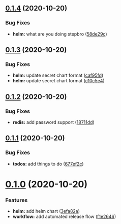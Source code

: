 ## [0.1.4](https://github.com/bsord/rcvr-api/compare/0.1.3...0.1.4) (2020-10-20)


### Bug Fixes

* **helm:** what are you doing stepbro ([58de29c](https://github.com/bsord/rcvr-api/commit/58de29c3e687bd5c987faf624944ed675aa14904))



## [0.1.3](https://github.com/bsord/rcvr-api/compare/0.1.2...0.1.3) (2020-10-20)


### Bug Fixes

* **helm:** update secret chart format ([caf95fd](https://github.com/bsord/rcvr-api/commit/caf95fda005222b5422638cefd2830f7e8347c02))
* **helm:** update secret chart format ([c10c5e4](https://github.com/bsord/rcvr-api/commit/c10c5e4ecc9fd936d16931a91603b73d9aefebbb))



## [0.1.2](https://github.com/bsord/rcvr-api/compare/0.1.1...0.1.2) (2020-10-20)


### Bug Fixes

* **redis:** add password support ([18711dd](https://github.com/bsord/rcvr-api/commit/18711dd41f7546402319c075690e954a343db6a0))



## [0.1.1](https://github.com/bsord/rcvr-api/compare/0.1.0...0.1.1) (2020-10-20)


### Bug Fixes

* **todos:** add things to do ([677ef2c](https://github.com/bsord/rcvr-api/commit/677ef2c2b545b570c6b7e08c76c43cb2ccacdf23))



# [0.1.0](https://github.com/bsord/rcvr-api/compare/3efa82a32cc22bc5a2dfe8e0957174ed41244e19...0.1.0) (2020-10-20)


### Features

* **helm:** add helm chart ([3efa82a](https://github.com/bsord/rcvr-api/commit/3efa82a32cc22bc5a2dfe8e0957174ed41244e19))
* **workflow:** add automated release flow ([f1e2646](https://github.com/bsord/rcvr-api/commit/f1e26469a4c3906e52b5280a25d3737425b6fe9c))



